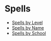 # Spells

* [Spells by Level](/SRD/spellcasting/spell_indexes/spells_by_level/)
* [Spells by Name](/SRD/spellcasting/spell_indexes/spells_by_name/)
* [Spells by School](/SRD/spellcasting/spell_indexes/spells_by_school)

